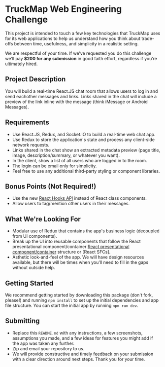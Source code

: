 # TruckMap Web Engineering Challenge

This project is intended to touch a few key technologies that TruckMap uses for its web applications to help us understand how you think about trade-offs between time, usefulness, and simplicity in a realistic setting.

We are respectful of your time.  If we’ve requested you do this challenge we’ll pay **$200 for any submission** in good faith effort, regardless if you’re ultimately hired.

## Project Description

You will build a real-time React.JS chat room that allows users to log in and send eachother messages and links.  Links shared in the chat will include a preview of the link inline with the message (think iMessage or Android Messages).

## Requirements

- Use React.JS, Redux, and Socket.IO to build a real-time web chat app.
- Use Redux to store the application's state and process any client-side network requests.
- Links shared in the chat show an extracted metadata preview (page title, image, description/summary, or whatever you want).
- In the client, show a list of all users who are logged in to the room.
- The login can be email only for simplicity.
- Feel free to use any additional third-party styling or component libraries.

## Bonus Points (Not Required!)

- Use the new [React Hooks API](https://medium.com/@dan_abramov/making-sense-of-react-hooks-fdbde8803889) instead of React class components.
- Allow users to tag/mention other users in their messages.

## What We're Looking For

- Modular use of Redux that contains the app's business logic (decoupled from UI components).
- Break up the UI into reusable components that follow the React presentational component/container [React presentational component/container](https://medium.com/@dan_abramov/smart-and-dumb-components-7ca2f9a7c7d0) structure or [React SFCs].
- Asthetic look-and-feel of the app.  We will have design resources available, but there will be times when you'll need to fill in the gaps without outside help.

## Getting Started

We recommend getting started by downloading this package (don't fork, please!) and running `npm install` to set up the initial dependencies and app file structure.  You can start the initial app by running `npm run dev`.

## Submitting

- Replace this `README.md` with any instructions, a few screenshots, assumptions you made, and a few ideas for features you might add if the app was taken any further.
- Zip and email your repository to us.
- We will provide constructive and timely feedback on your submission with a clear direction around next steps.  Thank you for your time.

